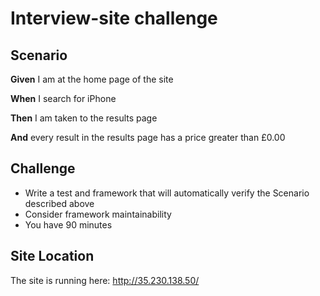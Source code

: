 # Interview-site challenge

## Scenario

**Given** I am at the home page of the site

**When** I search for iPhone

**Then** I am taken to the results page

**And** every result in the results page has a price greater than £0.00

## Challenge
- Write a test and framework that will automatically verify the Scenario described above
- Consider framework maintainability
- You have 90 minutes

## Site Location
The site is running here: http://35.230.138.50/
